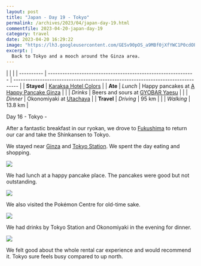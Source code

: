 ```yaml
---
layout: post
title: "Japan - Day 19 - Tokyo"
permalink: /archives/2023/04/japan-day-19.html
commentfile: 2023-04-20-japan-day-19
category: travel
date: 2023-04-20 16:29:22
image: "https://lh3.googleusercontent.com/GESv90pOS_a9MBf0jXfYWC1P0cdOP0o9W8Wn-8eug08Gw46314aMX3lIcyH8IowTG9XAZDUNEPq5S4ruUaGdbBXokJyxrBK-5fyQFUDhLI35XDP2PszrRuSloceR8dMq9gst84GROa4=w1920-h1080"
excerpt: |
  Back to Tokyo and a mooch around the Ginza area.
---
```


|            |                                                               |
| ---------- | ------------------------------------------------------------- | -------------------------------------------------------------------------------- |
| **Stayed** | [Karaksa Hotel Colors](https://goo.gl/maps/7QXcMitwQsXfgVEQ6) |
| **Ate**    | _Lunch_                                                       | Happy pancakes at [A Happy Pancake Ginza](https://goo.gl/maps/ZuEUA1kNzjgSubQP7) |
|            | _Drinks_                                                      | Beers and sours at [GYOBAR Yaesu](https://goo.gl/maps/J9ZrqNZNjUYb3vWK7)         |
|            | _Dinner_                                                      | Okonomiyaki at [Utachaya](https://goo.gl/maps/DXgr4TcFFoH6ox497)                 |
| **Travel** | _Driving_                                                     | 95 km                                                                            |
|            | _Walking_                                                     | 13.8 km                                                                          |

Day 16 - Tokyo -

After a fantastic breakfast in our ryokan, we drove to [Fukushima](https://goo.gl/maps/9uRpwYpXJzriXQjbA) to return our car and take the Shinkansen to Tokyo.

We stayed near [Ginza](https://goo.gl/maps/k6XdZDL4o1LrahFDA) and [Tokyo Station](https://goo.gl/maps/Sm6SxdqFEEneQC418). We spent the day eating and shopping.

  <a href="https://lh3.googleusercontent.com/DTeWV_O_KK5L7jsiLqpFoRG6BNdmMaQPigsfI7-vQYbRvaKyu8H-RZ27vvewwdmteICmynZ5CacH2r_MOeKce1wNO62c6iMXQ9P2L6-s0mnakqqCtK0ybPmRr7gjcKk9eZ_dIWdA6MQ=w1920-h1080" target="_blank">
    <img src="https://lh3.googleusercontent.com/DTeWV_O_KK5L7jsiLqpFoRG6BNdmMaQPigsfI7-vQYbRvaKyu8H-RZ27vvewwdmteICmynZ5CacH2r_MOeKce1wNO62c6iMXQ9P2L6-s0mnakqqCtK0ybPmRr7gjcKk9eZ_dIWdA6MQ=h480" />
  </a>

We had lunch at a happy pancake place. The pancakes were good but not outstanding.

  <a href="https://lh3.googleusercontent.com/VzRszCr96jXWx3DfsGNA3u-tU76bVX6XVi7jOj9-JF7VDsG541hn40ReDdIXD9xlud-vUVMSm6wKcLclD24j75y8FOexuKBu_qy4Td8E5wePeZ5cO0CC9y5QXSJQg2X-2s7QKd-PwU0=w1920-h1080" target="_blank">
    <img src="https://lh3.googleusercontent.com/VzRszCr96jXWx3DfsGNA3u-tU76bVX6XVi7jOj9-JF7VDsG541hn40ReDdIXD9xlud-vUVMSm6wKcLclD24j75y8FOexuKBu_qy4Td8E5wePeZ5cO0CC9y5QXSJQg2X-2s7QKd-PwU0=h480" />
  </a>

We also visited the Pokémon Centre for old-time sake.

  <a href="https://lh3.googleusercontent.com/BaOiKCCtjvspcPb2O1XPuVmlGIDcPn-7eEu_DuWcrUwSOFoA3GwHsJNzVY3R5d6U4AwDSsr2WlFSaWjhY2vHfo4i-hmf4ClL7r_72C0fuq3UKP-aC2nAZml7jF7EUmK2lvnAyjRPekA=w1920-h1080" target="_blank">
    <img src="https://lh3.googleusercontent.com/BaOiKCCtjvspcPb2O1XPuVmlGIDcPn-7eEu_DuWcrUwSOFoA3GwHsJNzVY3R5d6U4AwDSsr2WlFSaWjhY2vHfo4i-hmf4ClL7r_72C0fuq3UKP-aC2nAZml7jF7EUmK2lvnAyjRPekA=h480" />
  </a>

We had drinks by Tokyo Station and Okonomiyaki in the evening for dinner.

  <a href="https://lh3.googleusercontent.com/Wvr2RGN0va36X6nIEUXhmMTDwS9pv9jYlJenLLHOslgPBkNYBwK6yXnm_V8Pv6_CYRqbtbUjhZkREwePIZX4noDDPqaSbxmRaKp0CH67qgFTQTcUM9J9RRVJaXTS8gj0xU_rj-srsuQ=w1920-h1080" target="_blank">
    <img src="https://lh3.googleusercontent.com/Wvr2RGN0va36X6nIEUXhmMTDwS9pv9jYlJenLLHOslgPBkNYBwK6yXnm_V8Pv6_CYRqbtbUjhZkREwePIZX4noDDPqaSbxmRaKp0CH67qgFTQTcUM9J9RRVJaXTS8gj0xU_rj-srsuQ=h480" />
  </a>

We felt good about the whole rental car experience and would recommend it. Tokyo sure feels busy compared to up north.
